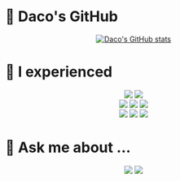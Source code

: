 # 🤔 Daco's GitHub

<div align="center">
  
[![Daco's GitHub stats](https://github-readme-stats.vercel.app/api?username=Daco2020&show_icons=true&count_private=true)](https://github.com/Daco2020/github-readme-stats)


 <!--START_SECTION:waka-->
 
 <!--END_SECTION:waka-->
<!--  
[![Top Langs](https://github-readme-stats.vercel.app/api/top-langs/?username=Daco2020&hide=tex,html,css,c,Objective-C,Pug&layout=compact)](https://github.com/Daco2020/github-readme-stats)
  -->
</div>


# 🌱 I experienced

<div align="center">

<img src="https://img.shields.io/badge/Python-5175A7?style=flat-square&logo=Python&logoColor=white"/>

<img src="https://img.shields.io/badge/JavaScript-F0DF3E?style=flat-square&logo=Javascript&logoColor=white"/>

 <br>
  
<img src="https://img.shields.io/badge/Django-8bc34a?style=flat-square&logo=Django&logoColor=white"/>

<img src="https://img.shields.io/badge/Flask-0078ff?style=flat-square&logo=Flask&logoColor=white"/>

<img src="https://img.shields.io/badge/FastAPI-009184?style=flat-square&logo=FastAPI&logoColor=white"/>
  
 <br>
  
<img src="https://img.shields.io/badge/MySQL-tomato?style=flat-square&logo=MySQL&logoColor=white"/>
  
<img src="https://img.shields.io/badge/MongoDB-80b959?style=flat-square&logo=MongoDB&logoColor=white"/>
  
<img src="https://img.shields.io/badge/PostgreSQL-2d317a?style=flat-square&logo=PostgreSQL&logoColor=white"/>
</div>



# 💬 Ask me about ...
<div align="center">
<a href="https://daco2020.tistory.com/" target="_blank"><img src="https://img.shields.io/badge/Blog-20c997?style=flat-square&logo=v&logoColor=white"/></a>
<a href="mailto:dacokim32@gmail.com" target="_blank"><img src="https://img.shields.io/badge/Gmail-B54A3A?style=flat-square&logo=Gmail&logoColor=white"/></a>
</div>

<!--
**Daco2020/Daco2020** is a ✨ _special_ ✨ repository because its `README.md` (this file) appears on your GitHub profile.

Here are some ideas to get you started:

- 🔭 I’m currently working on ...
- 🌱 I’m currently learning ...
- 👯 I’m looking to collaborate on ...
- 🤔 I’m looking for help with ...
- 💬 Ask me about ...
- 📫 How to reach me: ...
- 😄 Pronouns: ...
- ⚡ Fun fact: ...
-->
